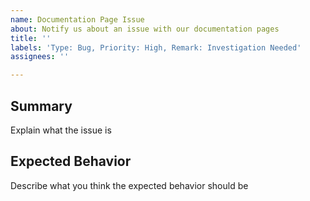 ```yaml
---
name: Documentation Page Issue
about: Notify us about an issue with our documentation pages
title: ''
labels: 'Type: Bug, Priority: High, Remark: Investigation Needed'
assignees: ''

---
```


## Summary

Explain what the issue is

## Expected Behavior

Describe what you think the expected behavior should be
